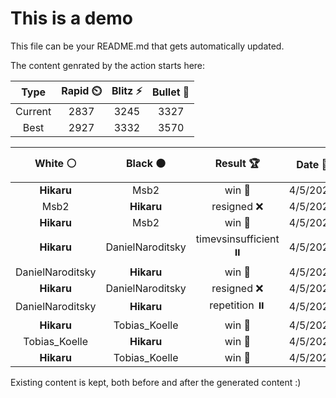# This is a demo

This file can be your README.md that gets automatically updated.

The content genrated by the action starts here:

<!--START_SECTION:chessStats-->
<!-- Automatically generated with https://github.com/Balastrong/chess-stats-action -->

| Type | Rapid ⏲️ | Blitz ⚡ | Bullet 🔫 |
|:---:|:---:|:---:|:---:|
| Current | 2837 | 3245 | 3327 |
| Best | 2927 | 3332 | 3570 |

| White ⚪ | Black ⚫ | Result 🏆 | Date 📅 | Position 🗺️ | Type 🕕 |
|:---:|:---:|:---:|:---:|:---:|:---:|
| **Hikaru** | Msb2 | win 🥇 | 4/5/2023 | <a href="http://www.ee.unb.ca/cgi-bin/tervo/fen.pl?select=8/5pnp/6p1/p3R1k1/P7/7P/5P2/6K1 b - -">Link</a> | Blitz |
| Msb2 | **Hikaru** | resigned ❌ | 4/5/2023 | <a href="http://www.ee.unb.ca/cgi-bin/tervo/fen.pl?select=8/5kp1/p7/1p6/1PbR4/3p3P/3R2PK/4N3 b - -">Link</a> | Blitz |
| **Hikaru** | Msb2 | win 🥇 | 4/5/2023 | <a href="http://www.ee.unb.ca/cgi-bin/tervo/fen.pl?select=1K2Q3/1p6/p1q3pk/2P4p/8/8/5P2/8 b - -">Link</a> | Blitz |
| **Hikaru** | DanielNaroditsky | timevsinsufficient ⏸️ | 4/5/2023 | <a href="http://www.ee.unb.ca/cgi-bin/tervo/fen.pl?select=8/5p2/1K6/3q4/8/4n1k1/8/8 b - -">Link</a> | Bullet |
| DanielNaroditsky | **Hikaru** | win 🥇 | 4/5/2023 | <a href="http://www.ee.unb.ca/cgi-bin/tervo/fen.pl?select=3rk2r/1p3p2/p3p3/2Q1PpNp/3q1P2/7P/PP4PK/8 w k -">Link</a> | Bullet |
| **Hikaru** | DanielNaroditsky | resigned ❌ | 4/5/2023 | <a href="http://www.ee.unb.ca/cgi-bin/tervo/fen.pl?select=8/6k1/5r2/4K2p/7P/1P4P1/P7/8 w - -">Link</a> | Bullet |
| DanielNaroditsky | **Hikaru** | repetition ⏸️ | 4/5/2023 | <a href="http://www.ee.unb.ca/cgi-bin/tervo/fen.pl?select=5rk1/2q4p/R3Q1pP/np1p2N1/3P4/5NP1/p4P1K/8 b - -">Link</a> | Bullet |
| **Hikaru** | Tobias_Koelle | win 🥇 | 4/5/2023 | <a href="http://www.ee.unb.ca/cgi-bin/tervo/fen.pl?select=2k5/7R/2Nn4/8/5K2/8/8/8 b - -">Link</a> | Blitz |
| Tobias_Koelle | **Hikaru** | win 🥇 | 4/5/2023 | <a href="http://www.ee.unb.ca/cgi-bin/tervo/fen.pl?select=3r2k1/8/6p1/2b5/2P2P2/2K3PP/4p3/R2q3R w - -">Link</a> | Blitz |
| **Hikaru** | Tobias_Koelle | win 🥇 | 4/5/2023 | <a href="http://www.ee.unb.ca/cgi-bin/tervo/fen.pl?select=2b1r3/5pk1/2B4p/r3P2P/p2P2N1/2p5/P4P2/R3R1K1 b - -">Link</a> | Blitz |

<!--END_SECTION:chessStats-->

Existing content is kept, both before and after the generated content :)
